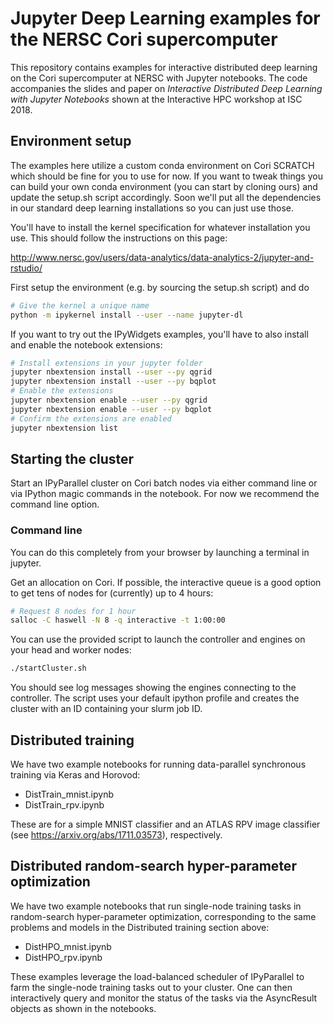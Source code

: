 # Jupyter Deep Learning examples for the NERSC Cori supercomputer

This repository contains examples for interactive distributed deep learning
on the Cori supercomputer at NERSC with Jupyter notebooks.
The code accompanies the slides and paper on
_Interactive Distributed Deep Learning with Jupyter Notebooks_
shown at the Interactive HPC workshop at ISC 2018.

## Environment setup

The examples here utilize a custom conda environment on Cori SCRATCH
which should be fine for you to use for now. If you want to tweak things you
can build your own conda environment (you can start by cloning ours) and
update the setup.sh script accordingly. Soon we'll put all the dependencies in
our standard deep learning installations so you can just use those.

You'll have to install the kernel specification for whatever installation you
use. This should follow the instructions on this page:

http://www.nersc.gov/users/data-analytics/data-analytics-2/jupyter-and-rstudio/

First setup the environment (e.g. by sourcing the setup.sh script) and do

```bash
# Give the kernel a unique name
python -m ipykernel install --user --name jupyter-dl
```

If you want to try out the IPyWidgets examples, you'll have to also install
and enable the notebook extensions:

```bash
# Install extensions in your jupyter folder
jupyter nbextension install --user --py qgrid
jupyter nbextension install --user --py bqplot
# Enable the extensions
jupyter nbextension enable --user --py qgrid
jupyter nbextension enable --user --py bqplot
# Confirm the extensions are enabled
jupyter nbextension list
```

## Starting the cluster

Start an IPyParallel cluster on Cori batch nodes via either command line or
via IPython magic commands in the notebook. For now we recommend the command
line option.

### Command line

You can do this completely from your browser by launching a terminal in jupyter.

Get an allocation on Cori. If possible, the interactive queue is a good option
to get tens of nodes for (currently) up to 4 hours:

```bash
# Request 8 nodes for 1 hour
salloc -C haswell -N 8 -q interactive -t 1:00:00
```

You can use the provided script to launch the controller and engines on your
head and worker nodes:

```bash
./startCluster.sh
```

You should see log messages showing the engines connecting to the controller.
The script uses your default ipython profile and creates the cluster with an
ID containing your slurm job ID.

## Distributed training

We have two example notebooks for running data-parallel synchronous training
via Keras and Horovod:

- DistTrain_mnist.ipynb
- DistTrain_rpv.ipynb

These are for a simple MNIST classifier and an ATLAS RPV image classifier
(see https://arxiv.org/abs/1711.03573), respectively.

## Distributed random-search hyper-parameter optimization

We have two example notebooks that run single-node training tasks in
random-search hyper-parameter optimization, corresponding to the same
problems and models in the Distributed training section above:

- DistHPO_mnist.ipynb
- DistHPO_rpv.ipynb

These examples leverage the load-balanced scheduler of IPyParallel to farm
the single-node training tasks out to your cluster. One can then interactively
query and monitor the status of the tasks via the AsyncResult objects as shown
in the notebooks.
